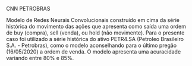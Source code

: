 CNN PETROBRAS
 
Modelo de Redes Neurais Convolucionais construído em cima da série histórica do movimento das ações que apresenta como saída uma ordem de buy (compra), sell (venda), ou hold (não movimente). Para o presente caso foi utilizado a série histórica do ativo PETR4.SA (Petroleo Brasileiro S.A. - Petrobras), como o modelo aconselhando para o último pregão (16/05/2020) a ordem de venda. O modelo apresenta uma acuracidade variando entre 80% e 85%.
